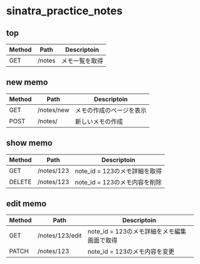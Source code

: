 # sinatra_practice_notes

## top

|Method |Path|Descriptoin|
|--|--|--|
|GET|/notes|メモ一覧を取得|

## new memo

|Method |Path|Descriptoin|
|--|--|--|
|GET|/notes/new|メモの作成のページを表示|
|POST|/notes/|新しいメモの作成|

## show memo

|Method|Path|Descriptoin|
|--|--|--|
|GET|/notes/123|note_id = 123のメモ詳細を取得|
|DELETE|/notes/123|note_id = 123のメモ内容を削除|

## edit memo

|Method |Path|Descriptoin|
|--|--|--|
|GET|/notes/123/edit|note_id = 123のメモ詳細をメモ編集画面で取得|
|PATCH|/notes/123|note_id = 123のメモ内容を変更|
